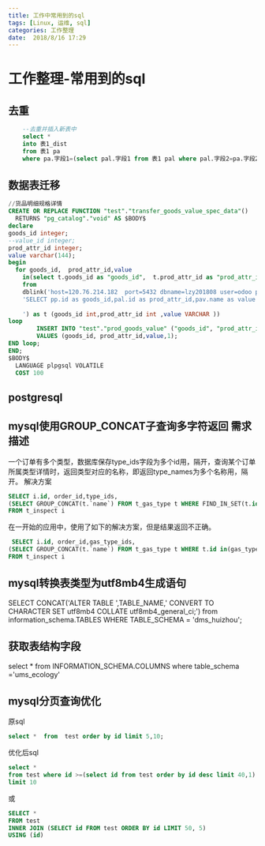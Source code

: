 ```yaml
---
title: 工作中常用到的sql
tags: [Linux, 运维, sql]
categories: 工作整理
date:  2018/8/16 17:29
---
```

<!-- more -->
工作整理-常用到的sql
===============

去重
------
```sql
    --去重并插入新表中
    select * 
    into 表1_dist
    from 表1 pa 
    where pa.字段1=(select pal.字段1 from 表1 pal where pal.字段2=pa.字段2 and pal.字段3=pa.字段3 limit 1 )
```

数据表迁移
---------
```sql
//货品明细规格详情
CREATE OR REPLACE FUNCTION "test"."transfer_goods_value_spec_data"()
  RETURNS "pg_catalog"."void" AS $BODY$
declare 
goods_id integer;
--value_id integer;
prod_attr_id integer;
value varchar(144);
begin
  for goods_id,  prod_attr_id,value
	in(select t.goods_id as "goods_id",  t.prod_attr_id as "prod_attr_id" ,t.value as "value"
	from 
	dblink('host=120.76.214.182  port=5432 dbname=lzy201808 user=odoo password=odoo',
	'SELECT pp.id as goods_id,pal.id as prod_attr_id,pav.name as value FROM product_attribute_value_product_product_rel pavpp left join product_product pp on pp.id =pavpp.prod_id left join product_attribute_value pav on pav.id = pavpp.att_id left join product_attribute pa on pa.id = pav.attribute_id left join product_attribute_line pal on pal.product_tmpl_id =pp.product_tmpl_id and pal.attribute_id = pav.attribute_id where pa.type = 1 ORDER BY pp.id asc
	
	') as t (goods_id int,prod_attr_id int ,value VARCHAR ))
loop
		INSERT INTO "test"."prod_goods_value" ("goods_id", "prod_attr_id","attr_value","attr_type") 
		VALUES (goods_id, prod_attr_id,value,1);
END loop;
END;  
$BODY$
  LANGUAGE plpgsql VOLATILE
  COST 100
```
postgresql
-------



mysql使用GROUP_CONCAT子查询多字符返回
需求描述
------
一个订单有多个类型，数据库保存type_ids字段为多个id用，隔开，查询某个订单所属类型详情时，返回类型对应的名称，即返回type_names为多个名称用，隔开。
解决方案
```sql
SELECT i.id, order_id,type_ids,
(SELECT GROUP_CONCAT(t.`name`) FROM t_gas_type t WHERE FIND_IN_SET(t.id,type_ids)) AS type_names
FROM t_inspect i
```
在一开始的应用中，使用了如下的解决方案，但是结果返回不正确。
```sql
 SELECT i.id, order_id,gas_type_ids,
(SELECT GROUP_CONCAT(t.`name`) FROM t_gas_type t WHERE t.id in(gas_type_ids)) AS gas_type_names
FROM t_inspect i
```

mysql转换表类型为utf8mb4生成语句
------

SELECT CONCAT('ALTER TABLE ',TABLE_NAME,' CONVERT TO CHARACTER SET utf8mb4 COLLATE utf8mb4_general_ci;') from information_schema.TABLES WHERE TABLE_SCHEMA = 'dms_huizhou';

获取表结构字段
-----
select * from INFORMATION_SCHEMA.COLUMNS 
where table_schema ='ums_ecology'

mysql分页查询优化
-----
原sql
```sql
select *  from  test order by id limit 5,10;
```
优化后sql
```sql
select * 
from test where id >=(select id from test order by id desc limit 40,1) 
limit 10
```
或
```sql
SELECT *
FROM test
INNER JOIN (SELECT id FROM test ORDER BY id LIMIT 50, 5)
USING (id)
```
